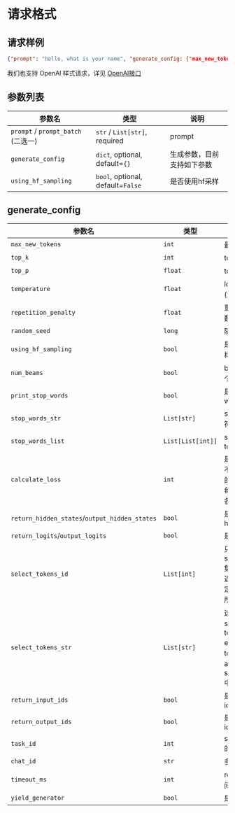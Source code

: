 # 请求格式
## 请求样例
```json
{"prompt": "hello, what is your name", "generate_config: {"max_new_tokens": 1000}}
```
我们也支持 OpenAI 样式请求，详见 [OpenAI接口](OpenAI-Tutorial.md)

## 参数列表

| 参数名 | 类型 | 说明 |
| --- | --- | --- |
| `prompt` / `prompt_batch` (二选一) | `str` / `List[str]`, required | prompt |
| `generate_config` | `dict`, optional, default=`{}` | 生成参数，目前支持如下参数 |
| `using_hf_sampling` | `bool`, optional, default=`False` | 是否使用hf采样 |


## generate_config

| 参数名 | 类型 | 说明 |
| --- | --- | --- |
| `max_new_tokens` | `int` | 最大生成token数 |
| `top_k` | `int` | top_k采样 |
| `top_p` | `float` | top_p采样 |
| `temperature` | `float` | logits计算参数(温度) |
| `repetition_penalty` | `float` | 重复token惩罚系数 |
| `random_seed` | `long` | 随机种子 |
| `using_hf_sampling` | `bool` | 是否使用hf的采样 |
| `num_beams` | `bool` | beam search的个数 |
| `print_stop_words` | `bool` | 是否打印stop words |
| `stop_words_str` | `List[str]` | stop words的字符串 |
| `stop_words_list` | `List[List[int]]` | stop words的token ids |
| `calculate_loss` | `int` | 是否计算loss,0:不计算，1:单词的loss求和，2:每个token的loss各自返回 |
| `return_hidden_states`/`output_hidden_states` | `bool` | 是否返回hidden_states |
| `return_logits`/`output_logits` | `bool` | 是否返回logits |
| `select_tokens_id` | `List[int]` | 只有在select_tokens_id集合中token 才返回logtis，不指定的话，就返回所有。|
| `select_tokens_str` | `List[str]` | 这个列表中的str，会使用tokenizer encode成对应的token id，append到select_tokens_id中。|
| `return_input_ids` | `bool` | 是否返回input ids |
| `return_output_ids` | `bool` | 是否返回output ids |
| `task_id` | `int` | system prompt的id |
| `chat_id` | `str` | 多轮会话的id |
| `timeout_ms` | `int` | request的超时时间 |
| `yield_generator` | `bool` | 是否流式输出 |